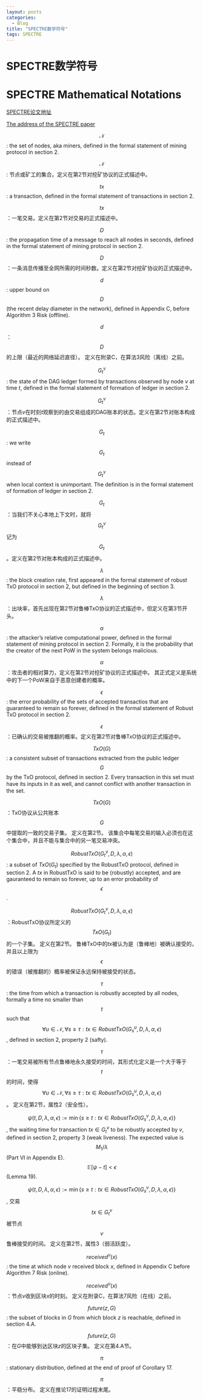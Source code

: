 ```yaml
---
layout: posts
categories:
  - Blog
title: "SPECTRE数学符号"
tags: SPECTRE
---
```


# SPECTRE数学符号

# SPECTRE Mathematical Notations

[SPECTRE论文地址](https://eprint.iacr.org/2016/1159.pdf)

[The address of the SPECTRE paper](https://eprint.iacr.org/2016/1159.pdf)

$$\mathcal{N}$$: the set of nodes, aka miners, defined in the formal statement of mining protocol in section 2.

$$\mathcal{N}$$: 节点或矿工的集合。定义在第2节对挖矿协议的正式描述中。

$$tx$$: a transaction, defined in the formal statement of transactions in section 2.

$$tx$$：一笔交易。定义在第2节对交易的正式描述中。

$$D$$: the propagation time of a message to reach all nodes in seconds, defined in the formal statement of mining protocol in section 2.

$$D$$：一条消息传播至全网所需的时间秒数。定义在第2节对挖矿协议的正式描述中。

$$d$$: upper bound on $$D$$ (the recent delay diameter in the network), defined in Appendix C, before Algorithm 3 Risk (offline).

$$d$$：$$D$$的上限（最近的网络延迟直径）。
定义在附录C，在算法3风险（离线）之前。

$$G^v_t$$: the state of the DAG ledger formed by transactions observed by node $v$ at time $t$, defined in the formal statement of formation of ledger in section 2.

$$G^v_t$$：节点$v$在时刻$t$观察到的由交易组成的DAG账本的状态。定义在第2节对账本构成的正式描述中。

$$G_t$$: we write $$G_t$$ instead of $$G^v_t$$ when local context is unimportant.
The definition is in the formal statement of formation of ledger in section 2.

$$G_t$$：当我们不关心本地上下文时，就将$$G^v_t$$记为$$G_t$$。定义在第2节对账本构成的正式描述中。

$$\lambda$$: the block creation rate, first appeared in the formal statement of robust TxO protocol in section 2, but defined in the beginning of section 3.

$$\lambda$$：出块率，首先出现在第2节对鲁棒TxO协议的正式描述中，但定义在第3节开头。

$$\alpha$$: the attacker’s relative computational power, defined in the formal statement of mining protocol in section 2.
Formally, it is the probability that the creator of the next PoW in the system belongs malicious.

$$\alpha$$：攻击者的相对算力，定义在第2节对挖矿协议的正式描述中。
其正式定义是系统中的下一个PoW来自于恶意创建者的概率。

$$\epsilon$$: the error probability of the sets of accepted transactios that are guaranteed to remain so forever, defined in the formal statement of Robust TxO protocol in section 2.

$$\epsilon$$：已确认的交易被推翻的概率。定义在第2节对鲁棒TxO协议的正式描述中。

$$TxO(G)$$: a consistent subset of transactions extracted from the public ledger $$G$$ by the TxO protocol, defined in section 2.
Every transaction in this set must have its inputs in it as well, and cannot conﬂict with another transaction in the set.

$$TxO(G)$$：TxO协议从公共账本$$G$$中提取的一致的交易子集。
定义在第2节。
该集合中每笔交易的输入必须也在这个集合中，并且不能与集合中的另一笔交易冲突。

$$RobustTxO(G^v_t,D,\lambda,\alpha,\epsilon)$$: a subset of $TxO(G_t)$ specified by the RobustTxO protocol, defined in section 2.
A $tx$ in RobustTxO is said to be (robustly) accepted, and are gauranteed to remain so forever, up to an error probability of $$\epsilon$$.

$$RobustTxO(G^v_t,D,\lambda,\alpha,\epsilon)$$：RobustTxO协议所定义的$$TxO(G_t)$$的一个子集。
定义在第2节。
鲁棒TxO中的$tx$被认为是（鲁棒地）被确认接受的，并且以上限为$$\epsilon$$的错误（被推翻的）概率被保证永远保持被接受的状态。

$$\tau$$: the time from which a transaction is robustly accepted by all nodes, formally a time no smaller than $$t$$ such that $$\forall u \in \mathcal{N},\forall s \geq \tau: tx \in RobustTxO(G^u_s,D,\lambda,\alpha,\epsilon)$$, defined in section 2, property 2 (safty).

$$\tau$$：一笔交易被所有节点鲁棒地永久接受的时间，其形式化定义是一个大于等于$$t$$的时间，使得$$\forall u \in \mathcal{N},\forall s \geq \tau: tx \in RobustTxO(G^u_s,D,\lambda,\alpha,\epsilon)$$。
定义在第2节，属性2（安全性）。

$$\psi(t,D,\lambda,\alpha,\epsilon) := \min\{s \geq t : tx \in RobustTxO(G^v_s,D,\lambda,\alpha,\epsilon)\}$$, the waiting time for transaction $tx \in G_t^v$ to be robustly accepted by $v$, defined in section 2, property 3 (weak liveness).
The expected value is $$M_1 / \lambda$$ (Part VI in Appendix E). $$\mathbb{E}[\psi - t] < \epsilon$$ (Lemma 19).

$$\psi(t,D,\lambda,\alpha,\epsilon) := \min\{s \geq t : tx \in RobustTxO(G^v_s,D,\lambda,\alpha,\epsilon)\}$$, 交易$$tx \in G^v_t$$被节点$$v$$鲁棒接受的时间。
定义在第2节，属性3（弱活跃度）。

$$received^v(x)$$: the time at which node $v$ received block $x$, defined in Appendix C before Algorithm 7 Risk (online).

$$received^v(x)$$：节点$v$收到区块$x$的时刻。
定义在附录C，在算法7风险（在线）之前。

$$future(z,G)$$: the subset of blocks in $G$ from which block $z$ is reachable, defined in section 4.A.

$$future(z,G)$$：在$G$中能够到达区块$z$的区块子集。 定义在第4.A节。

$$\pi$$: stationary distribution, defined at the end of proof of Corollary 17.

$$\pi$$：平稳分布。 定义在推论17的证明过程末尾。

